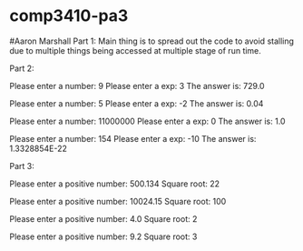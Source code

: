 # comp3410-pa3
#Aaron Marshall
Part 1:
Main thing is to spread out the code to avoid stalling due to multiple things being accessed at multiple stage of run time.

Part 2:

Please enter a number: 
9
Please enter a exp: 
3
The answer is: 
729.0

Please enter a number: 
5
Please enter a exp: 
-2
The answer is: 
0.04

Please enter a number: 
11000000
Please enter a exp: 
0
The answer is: 
1.0

Please enter a number: 
154
Please enter a exp: 
-10
The answer is: 
1.3328854E-22

Part 3:

Please enter a positive number: 
500.134
Square root: 
22

Please enter a positive number: 
10024.15
Square root: 
100

Please enter a positive number: 
4.0
Square root: 
2

Please enter a positive number: 
9.2
Square root: 
3
